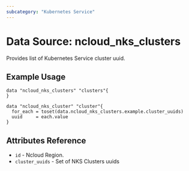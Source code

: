 ```yaml
---
subcategory: "Kubernetes Service"
---
```



# Data Source: ncloud_nks_clusters

Provides list of Kubernetes Service cluster uuid.

## Example Usage

```hcl
data "ncloud_nks_clusters" "clusters"{
}

data "ncloud_nks_cluster" "cluster"{
  for_each = toset(data.ncloud_nks_clusters.example.cluster_uuids)
  uuid     = each.value
}

```

## Attributes Reference

* `id` - Ncloud Region.
* `cluster_uuids` - Set of NKS Clusters uuids


